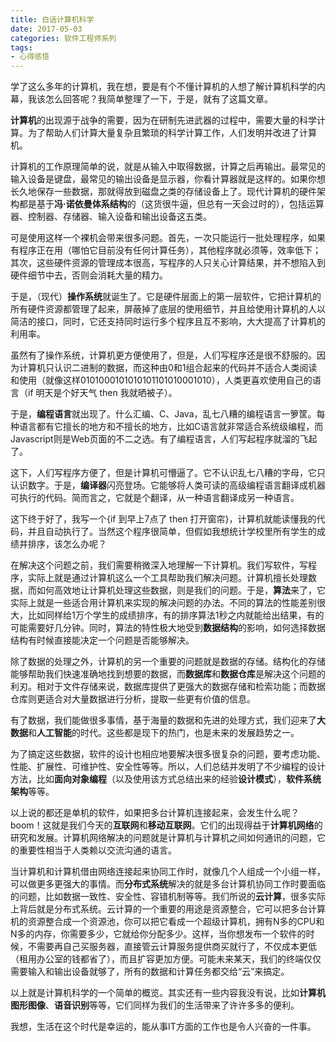 ```yaml
---
title: 白话计算机科学
date: 2017-05-03
categories: 软件工程师系列
tags: 
- 心得感悟
---
```

学了这么多年的计算机，我在想，要是有个不懂计算机的人想了解计算机科学的内幕，我该怎么回答呢？我简单整理了一下，于是，就有了这篇文章。
<!-- more -->
**计算机**的出现源于战争的需要，因为在研制先进武器的过程中，需要大量的科学计算。为了帮助人们计算大量复杂且繁琐的科学计算工作，人们发明并改进了计算机。

计算机的工作原理简单的说，就是从输入中取得数据，计算之后再输出。最常见的输入设备是键盘，最常见的输出设备是显示器，你看计算器就是这样的。如果你想长久地保存一些数据，那就得放到磁盘之类的存储设备上了。现代计算机的硬件架构都是基于**冯·诺依曼体系结构**的（这货很牛逼，但总有一天会过时的），包括运算器、控制器、存储器、输入设备和输出设备这五类。

可是使用这样一个裸机会带来很多问题。首先，一次只能运行一批处理程序，如果有程序正在用（哪怕它目前没有任何计算任务），其他程序就必须等，效率低下；其次，这些硬件资源的管理成本很高，写程序的人只关心计算结果，并不想陷入到硬件细节中去，否则会消耗大量的精力。

于是，（现代）**操作系统**就诞生了。它是硬件层面上的第一层软件，它把计算机的所有硬件资源都管理了起来，屏蔽掉了底层的使用细节，并且给使用计算机的人以简洁的接口，同时，它还支持同时运行多个程序且互不影响，大大提高了计算机的利用率。

虽然有了操作系统，计算机更方便使用了，但是，人们写程序还是很不舒服的。因为计算机只认识二进制的数据，而这种由0和1组合起来的代码并不适合人类阅读和使用（就像这样0101000101010101101010001010），人类更喜欢使用自己的语言（if 明天是个好天气 then 我就晒被子）。

于是，**编程语言**就出现了。什么汇编、C、Java，乱七八糟的编程语言一箩筐。每种语言都有它擅长的地方和不擅长的地方，比如C语言就非常适合系统级编程，而Javascript则是Web页面的不二之选。有了编程语言，人们写起程序就溜的飞起了。

这下，人们写程序方便了，但是计算机可懵逼了。它不认识乱七八糟的字母，它只认识数字。于是，**编译器**闪亮登场。它能够将人类可读的高级编程语言翻译成机器可执行的代码。简而言之，它就是个翻译，从一种语言翻译成另一种语言。

这下终于好了，我写一个{if 到早上7点了 then 打开窗帘}，计算机就能读懂我的代码，并且自动执行了。当然这个程序很简单，但假如我想统计学校里所有学生的成绩并排序，该怎么办呢？

在解决这个问题之前，我们需要稍微深入地理解一下计算机。我们写软件，写程序，实际上就是通过计算机这么一个工具帮助我们解决问题。计算机擅长处理数据，而如何高效地让计算机处理这些数据，则是我们的问题。于是，**算法**来了，它实际上就是一些适合用计算机来实现的解决问题的办法。不同的算法的性能差别很大，比如同样给1万个学生的成绩排序，有的排序算法1秒之内就能给出结果，有的可能需要好几分钟。同时，算法的特性极大地受到**数据结构**的影响，如何选择数据结构有时候直接能决定一个问题是否能够解决。

除了数据的处理之外，计算机的另一个重要的问题就是数据的存储。结构化的存储能够帮助我们快速准确地找到想要的数据，而**数据库**和**数据仓库**是解决这个问题的利刃。相对于文件存储来说，数据库提供了更强大的数据存储和检索功能；而数据仓库则更适合对大量数据进行分析，提取一些更有价值的信息。

有了数据，我们能做很多事情，基于海量的数据和先进的处理方式，我们迎来了**大数据**和**人工智能**的时代。这些都是现下的热门，也是未来的发展趋势之一。

为了搞定这些数据，软件的设计也相应地要解决很多很复杂的问题，要考虑功能、性能、扩展性、可维护性、安全性等等。所以，人们总结并发明了不少编程的设计方法，比如**面向对象编程**（以及使用该方式总结出来的经验**设计模式**），**软件系统架构**等等。

以上说的都还是单机的软件，如果把多台计算机连接起来，会发生什么呢？boom！这就是我们今天的**互联网**和**移动互联网**。它们的出现得益于**计算机网络**的研究和发展。计算机网络解决的问题就是计算机与计算机之间如何通讯的问题，它的重要性相当于人类赖以交流沟通的语言。

当计算机和计算机借由网络连接起来协同工作时，就像几个人组成一个小组一样，可以做更多更强大的事情。而**分布式系统**解决的就是多台计算机协同工作时要面临的问题，比如数据一致性、安全性、容错机制等等。我们所说的**云计算**，很多实际上背后就是分布式系统。云计算的一个重要的用途是资源整合，它可以把多台计算机的资源整合成一个资源池，你可以把它看成一个超级计算机，拥有N多的CPU和N多的内存，你需要多少，它就给你分配多少。这样，当你想发布一个软件的时候，不需要再自己买服务器，直接管云计算服务提供商买就行了，不仅成本更低（租用办公室的钱都省了），而且扩容更加方便。可能未来某天，我们的终端仅仅需要输入和输出设备就够了，所有的数据和计算任务都交给“云”来搞定。

以上就是计算机科学的一个简单的概览。其实还有一些内容我没有说，比如**计算机图形图像**、**语音识别**等等，它们同样为我们的生活带来了许许多多的便利。

我想，生活在这个时代是幸运的，能从事IT方面的工作也是令人兴奋的一件事。
